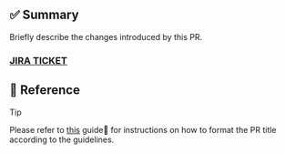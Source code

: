 ## ✅ Summary
Briefly describe the changes introduced by this PR.
### [JIRA TICKET](<link goes here>)

## 🚧 Reference
> [!TIP]
> Please refer to [this](https://github.com/go-illa/illa-rails/wiki/PR-Title-Format-Guidelines%F0%9F%93%91) guide🎯 for instructions on how to format the PR title according to the guidelines.
